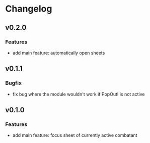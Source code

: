 # Changelog

## v0.2.0

### Features

* add main feature: automatically open sheets

## v0.1.1

### Bugfix

* fix bug where the module wouldn't work if PopOut! is not active

## v0.1.0

### Features

* add main feature: focus sheet of currently active combatant
